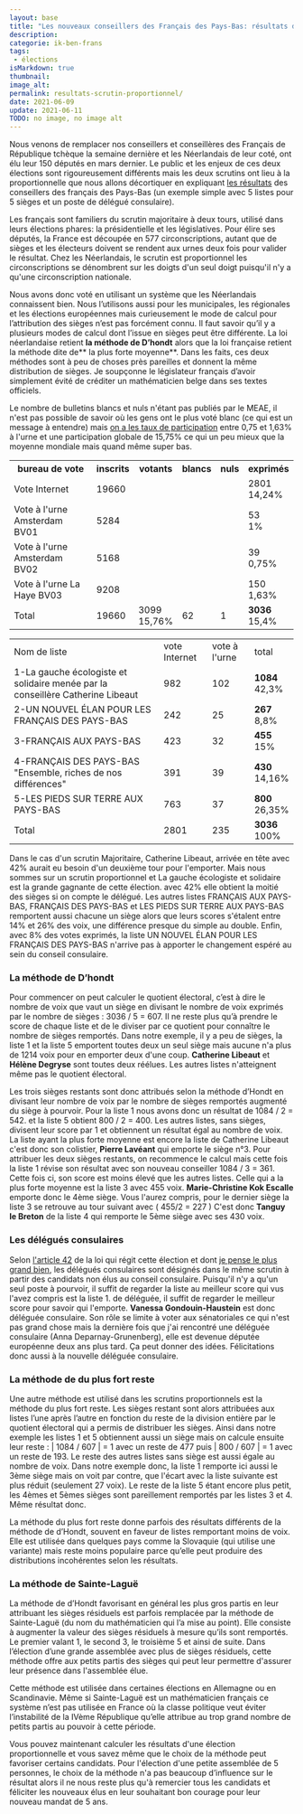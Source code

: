 ```yaml
---
layout: base
title: "Les nouveaux conseillers des Français des Pays-Bas: résultats d'un scrutin proportionnel"
description: 
categorie: ik-ben-frans
tags: 
 - élections
isMarkdown: true
thumbnail: 
image_alt: 
permalink: resultats-scrutin-proportionnel/
date: 2021-06-09
update: 2021-06-11
TODO: no image, no image alt
---
```


Nous venons de remplacer nos conseillers et conseillères des Français de République tchèque la semaine dernière et les Néerlandais de leur coté, ont élu leur 150 députés en mars dernier. Le public et les enjeux de ces deux élections sont rigoureusement différents mais les deux scrutins ont lieu à la proportionnelle que nous allons décortiquer en expliquant [les résultats](https://www.diplomatie.gouv.fr/fr/services-aux-francais/voter-a-l-etranger/resultats-des-elections/article/elections-consulaires-des-29-et-30-mai-2021-resultats) des conseillers des français des Pays-Bas (un exemple simple avec 5 listes pour 5 sièges et un poste de délégué consulaire).

Les français sont familiers du scrutin majoritaire à deux tours, utilisé dans leurs élections phares: la présidentielle et les législatives. Pour élire ses députés, la France est découpée en 577 circonscriptions, autant que de sièges et les électeurs doivent se rendent aux urnes deux fois pour valider le résultat. Chez les Néerlandais, le scrutin est proportionnel les circonscriptions se dénombrent sur les doigts d'un seul doigt puisqu'il n'y a qu'une circonscription nationale.

Nous avons donc voté en utilisant un système que les Néerlandais connaissent bien. Nous l’utilisons aussi pour les municipales, les régionales et les élections européennes mais curieusement le mode de calcul pour l’attribution des sièges n’est pas forcément connu. Il faut savoir qu’il y a plusieurs modes de calcul dont l’issue en sièges peut être différente. La loi néerlandaise retient **la méthode de D’hondt** alors que la loi française retient la méthode dite de** la plus forte moyenne**. Dans les faits, ces deux méthodes sont à peu de choses près pareilles et donnent la même distribution de sièges. Je soupçonne le législateur français d’avoir simplement évité de créditer un mathématicien belge dans ses textes officiels.

<!-- HTML -->
<table width="100%"><tbody>
<tr><th>bureau de vote</th><th>inscrits</th><th>votants</th><th>blancs</th><th>nuls</th><th>exprimés</th></tr>
<tr><td>Vote Internet</td><td>19660</td><td> </td><td> </td><td></td><td> 2801 <br />14,24%</td></tr>
<tr><td>Vote à l'urne Amsterdam BV01</td><td>5284</td><td> </td><td></td><td></td><td>53 <br />1%</td></tr>
<tr><td>Vote à l'urne Amsterdam BV02</td><td>5168 </td><td> </td><td></td><td></td><td>39<br />0,75%</td></tr>
<tr><td>Vote à l'urne La Haye BV03</td><td>9208 </td><td> </td><td></td><td></td><td>150<br />1,63%</td></tr>
<tr><td>Total</td><td>19660</td><td>3099<br />15,76%</td><td>62</td><td>1</td><td><strong> 3036 </strong><br />15,4%</td></tr>
<!-- / HTML -->

Le nombre de bulletins blancs et nuls n'étant pas publiés par le MEAE, il n'est pas possible de  savoir où les gens ont le plus voté blanc (ce qui est un message à entendre) mais [on a les taux de participation](https://www.diplomatie.gouv.fr/IMG/pdf/2021_-_tx_part_urne_par_pays_et_bv_cle8c7ad3.pdf) entre 0,75 et 1,63% à l'urne et une participation globale de 15,75% ce qui un peu mieux que la moyenne mondiale mais quand même super bas.

<!-- HTML -->
<table width="100%"><tbody><tr><td>Nom de liste</td><td>vote Internet</td><td>vote à l'urne</td><td>total</td></tr>
<tr><td>1-La gauche écologiste et solidaire menée par la conseillère Catherine Libeaut</td>
<td>982</td><td>102</td><td><strong>1084   </strong><br />42,3%</td></tr>

<tr><td>2-UN NOUVEL ÉLAN POUR LES FRANÇAIS DES PAYS-BAS</td>
<td>242</td><td>25</td><td><strong>267</strong><br />8,8%</td></tr>

<tr><td>3-FRANÇAIS AUX PAYS-BAS</td>
<td>423</td><td>32</td><td><strong>455</strong><br />15%</td></tr><tr>

<td>4-FRANÇAIS DES PAYS-BAS "Ensemble, riches de nos différences"</td>
<td>391</td><td>39</td><td><strong>430</strong><br />14,16%</td></tr>

<td>5-LES PIEDS SUR TERRE AUX PAYS-BAS</td>
<td>763</td><td>37</td><td><strong>800</strong><br />26,35%</td></tr>
 
<tr><td>Total</td>
<td>2801</td><td>235</td><td><strong>3036</strong><br />100%</td></tr>
</tbody></table>
<!-- / HTML -->

Dans le cas d'un scrutin Majoritaire, Catherine Libeaut, arrivée en tête avec 42% aurait eu besoin d'un deuxième tour pour l'emporter. Mais nous sommes sur un scrutin proportionnel et La gauche écologiste et solidaire est la grande gagnante de cette élection. avec 42% elle obtient la moitié des sièges si on compte le délégué. Les autres listes FRANÇAIS AUX PAYS-BAS, FRANÇAIS DES PAYS-BAS et LES PIEDS SUR TERRE AUX PAYS-BAS remportent aussi chacune un siège alors que leurs scores s'étalent entre 14% et 26% des voix, une différence presque du simple au double. Enfin, avec 8% des votes exprimés, la liste UN NOUVEL ÉLAN POUR LES FRANÇAIS DES PAYS-BAS n'arrive pas à apporter le changement espéré au sein du conseil consulaire.

### La méthode de D’hondt

Pour commencer on peut calculer le quotient électoral, c’est à dire le nombre de voix que vaut un siège en divisant le nombre de voix exprimés par le nombre de sièges : 3036 / 5 = 607. Il ne reste plus qu’à prendre le score de chaque liste et de le diviser par ce quotient pour connaître le nombre de sièges remportés. Dans notre exemple, il y a peu de sièges, la liste 1 et la liste 5 emportent toutes deux un seul siège mais aucune n'a plus de 1214 voix pour en emporter deux d'une coup. **Catherine Libeaut** et **Hélène Degryse** sont toutes deux réélues. Les autres listes n'atteignent même pas le quotient électoral.

Les trois sièges restants sont donc attribués selon la méthode d’Hondt en divisant leur nombre de voix par le nombre de sièges remportés augmenté du siège à pourvoir. Pour la liste 1 nous avons donc un résultat de 1084 / 2 = 542. et la liste 5 obtient 800 / 2 = 400. Les autres listes, sans sièges, divisent leur score par 1 et obtiennent un résultat égal au nombre de voix. La liste ayant la plus forte moyenne est encore la liste de Catherine Libeaut c'est donc son colistier, **Pierre Lavéant** qui emporte le siège n°3. Pour attribuer les deux sièges restants, on recommence le calcul mais cette fois la liste 1 révise son résultat avec son nouveau conseiller 1084 / 3 = 361. Cette fois ci, son score est moins élevé que les autres listes. Celle qui a la plus forte moyenne est la liste 3 avec 455 voix. **Marie-Christine Kok Escalle** emporte donc le 4ème siège. Vous l'aurez compris, pour le dernier siège la liste 3 se retrouve au tour suivant avec ( 455/2 = 227 ) C'est donc **Tanguy le Breton** de la liste 4 qui remporte le 5ème siège avec ses 430 voix.

### Les délégués consulaires

Selon [l'article 42](https://www.legifrance.gouv.fr/loda/article_lc/LEGIARTI000041412252/2021-06-07) de la loi qui régit cette élection et dont [je pense le plus grand bien](alix.guillard.fr/guillard2013/la-reforme-ratee-de-la-representation-des-francais-a-letranger-reforme-afe.html), les délégués consulaires sont désignés dans le même scrutin à partir des candidats non élus au conseil consulaire. Puisqu'il n'y a qu'un seul poste à pourvoir, il suffit de regarder la liste au meilleur score qui vus l'avez compris est la liste 1. de déléguée, il suffit de regarder le meilleur score pour savoir qui l'emporte. **Vanessa Gondouin-Haustein** est donc déléguée consulaire. Son rôle se limite à voter aux sénatoriales ce qui n'est pas grand chose mais la dernière fois que j'ai rencontré une déléguée consulaire (Anna Deparnay-Grunenberg), elle est devenue députée européenne deux ans plus tard. Ça peut donner des idées. Félicitations donc aussi à la nouvelle déléguée consulaire.


### La méthode de du plus fort reste

Une autre méthode est utilisé dans les scrutins proportionnels est la méthode du plus fort reste. Les sièges restant sont alors attribuées aux listes l’une après l’autre en fonction du reste de la division entière par le quotient électoral qui a permis de distribuer les sièges. Ainsi dans notre exemple les listes 1 et 5 obtiennent aussi un siège mais on calcule ensuite leur reste : | 1084 / 607 | = 1 avec un reste de 477 puis | 800 / 607 | = 1 avec un reste de 193. Le reste des autres listes sans siège est aussi égale au nombre de voix. Dans notre exemple donc, la liste 1 remporte ici aussi le 3ème siège mais on voit par contre, que l'écart avec la liste suivante est plus réduit (seulement 27 voix). Le reste de la liste 5 étant encore plus petit, les 4èmes et 5èmes sièges sont pareillement remportés par les listes 3 et 4. Même résultat donc.

La méthode du plus fort reste donne parfois des résultats différents de la méthode de d’Hondt, souvent en faveur de listes remportant moins de voix. Elle est utilisée dans quelques pays comme la Slovaquie (qui utilise une variante) mais reste moins populaire parce qu’elle peut produire des distributions incohérentes selon les résultats.

### La méthode de Sainte-Laguë

La méthode de d’Hondt favorisant en général les plus gros partis en leur attribuant les sièges résiduels est parfois remplacée par la méthode de Sainte-Laguë (du nom du mathématicien qui l’a mise au point). Elle consiste à augmenter la valeur des sièges résiduels à mesure qu’ils sont remportés. Le premier valant 1, le second 3, le troisième 5 et ainsi de suite. Dans l’élection d’une grande assemblée avec plus de sièges résiduels, cette méthode offre aux petits partis des sièges qui peut leur permettre d'assurer leur présence dans l'assemblée élue.

Cette méthode est utilisée dans certaines élections en Allemagne ou en Scandinavie. Même si Sainte-Laguë est un mathématicien français ce système n’est pas utilisée en France où la classe politique veut éviter l’instabilité de la IVème République qu’elle attribue au trop grand nombre de petits partis au pouvoir à cette période.

Vous pouvez maintenant calculer les résultats d'une élection proportionnelle et vous savez même que le choix de la méthode peut favoriser certains candidats. Pour l'élection d'une petite assemblée de 5 personnes, le choix de la méthode n'a pas beaucoup d’influence sur le résultat alors il ne nous reste plus qu'à remercier tous les candidats et féliciter les nouveaux élus en leur souhaitant bon courage pour leur nouveau mandat de 5 ans.

<!-- post notes:
https://www.diplomatie.gouv.fr/IMG/pdf/2021_-_tx_part_urne_par_pays_et_bv_cle8c7ad3.pdf 
https://www.diplomatie.gouv.fr/fr/services-aux-francais/voter-a-l-etranger/resultats-des-elections/article/elections-consulaires-des-29-et-30-mai-2021-resultats 
https://scontent-prg1-1.xx.fbcdn.net/v/t1.6435-9/193558205_124535849779648_428623288460353137_n.jpg?_nc_cat=102&ccb=1-3&_nc_sid=8bfeb9&_nc_ohc=SApe7eQYrcMAX9EN56G&_nc_ht=scontent-prg1-1.xx&oh=086fd48cb04b2a7fc5d9bc55f0225013&oe=60DCB3C4
https://www.data.gouv.fr/fr/datasets/resultats-des-elections-consulaires-de-mai-2021/
--->
